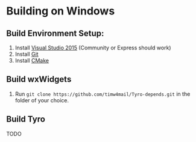 # Building on Windows

## Build Environment Setup:

1. Install [Visual Studio 2015](https://www.visualstudio.com/en-us/downloads/download-visual-studio-vs.aspx) (Community or Express should work)
2. Install [Git](http://git-scm.com/download/win)
3. Install [CMake](https://cmake.org/download/)

## Build wxWidgets

1. Run `git clone https://github.com/timw4mail/Tyro-depends.git` in the folder of your choice.


## Build Tyro
TODO
